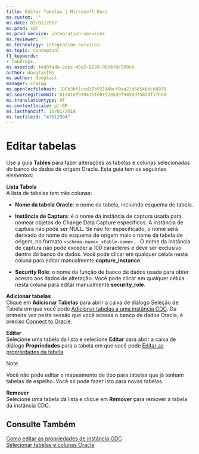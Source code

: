 ```yaml
---
title: Editar Tabelas | Microsoft Docs
ms.custom: ''
ms.date: 03/01/2017
ms.prod: sql
ms.prod_service: integration-services
ms.reviewer: ''
ms.technology: integration-services
ms.topic: conceptual
f1_keywords:
- tabProps
ms.assetid: fed8fada-2abc-45e2-8228-0656f9c599cb
author: douglaslMS
ms.author: douglasl
manager: craigg
ms.openlocfilehash: 108b3bf1ccd37b92144bcf0aa21d60546dc68979
ms.sourcegitcommit: 61381ef939415fe019285def9450d7583df1fed0
ms.translationtype: HT
ms.contentlocale: pt-BR
ms.lasthandoff: 10/01/2018
ms.locfileid: "47612994"
---
```

# <a name="edit-tables"></a>Editar tabelas
  Use a guia **Tables** para fazer alterações às tabelas e colunas selecionadas do banco de dados de origem Oracle. Esta guia tem os seguintes elementos:  
  
 **Lista Tabela**  
 A lista de tabelas tem três colunas:  
  
-   **Nome da tabela Oracle**: o nome da tabela, incluindo esquema de tabela.  
  
-   **Instância de Captura**: é o nome da instância de captura usada para nomear objetos do Change Data Capture específicos. A instância de captura não pode ser NULL. Se não for especificado, o nome será derivado do nome do esquema de origem mais o nome da tabela de origem, no formato `<schema-name>_<table-name>.` . O nome da instância de captura não pode exceder a 100 caracteres e deve ser exclusivo dentro do banco de dados. Você pode clicar em qualquer célula nesta coluna para editar manualmente **capture_instance**.  
  
-   **Security Role**: o nome da função de banco de dados usada para obter acesso aos dados de alteração. Você pode clicar em qualquer célula nesta coluna para editar manualmente **security_role**.  
  
 **Adicionar tabelas**  
 Clique em **Adicionar Tabelas** para abrir a caixa de diálogo Seleção de Tabela em que você pode [Adicionar tabelas a uma instância CDC](../../integration-services/change-data-capture/add-tables-to-a-cdc-instance.md). Da primeira vez nesta sessão que você acessa o banco de dados Oracle, é preciso [Connect to Oracle](../../integration-services/change-data-capture/connect-to-oracle.md).  
  
 **Editar**  
 Selecione uma tabela da lista e selecione **Editar** para abrir a caixa de diálogo **Propriedades** para a tabela em que você pode [Editar as propriedades da tabela](../../integration-services/change-data-capture/edit-the-table-properties.md).  
  
> [!NOTE]  
>  Você não pode editar o mapeamento de tipo para tabelas que já tenham tabelas de espelho. Você só pode fazer isto para novas tabelas.  
  
 **Remover**  
 Selecione uma tabela da lista e clique em **Remover** para remover a tabela da instância CDC.  
  
## <a name="see-also"></a>Consulte Também  
 [Como editar as propriedades de instância CDC](../../integration-services/change-data-capture/how-to-edit-the-cdc-instance-properties.md)   
 [Selecionar tabelas e colunas Oracle](../../integration-services/change-data-capture/select-oracle-tables-and-columns.md)  
  
  
